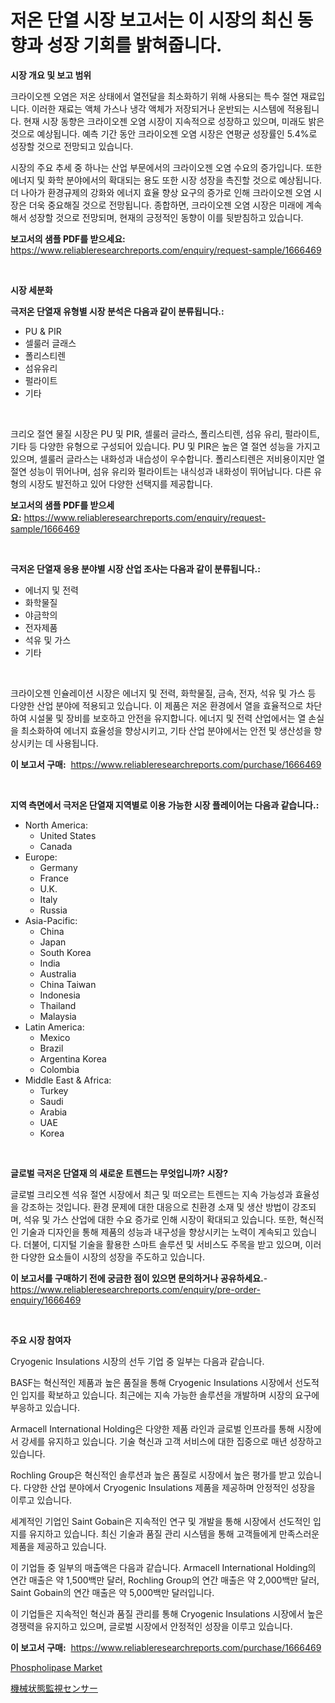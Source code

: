 <p><h1>저온 단열 시장 보고서는 이 시장의 최신 동향과 성장 기회를 밝혀줍니다.</h1></p><p><strong>시장 개요 및 보고 범위</strong></p>
<p><p>크라이오젠 오염은 저온 상태에서 열전달을 최소화하기 위해 사용되는 특수 절연 재료입니다. 이러한 재료는 액체 가스나 냉각 액체가 저장되거나 운반되는 시스템에 적용됩니다. 현재 시장 동향은 크라이오젠 오염 시장이 지속적으로 성장하고 있으며, 미래도 밝은 것으로 예상됩니다. 예측 기간 동안 크라이오젠 오염 시장은 연평균 성장률인 5.4%로 성장할 것으로 전망되고 있습니다. </p><p>시장의 주요 추세 중 하나는 산업 부문에서의 크라이오젠 오염 수요의 증가입니다. 또한 에너지 및 화학 분야에서의 확대되는 용도 또한 시장 성장을 촉진할 것으로 예상됩니다. 더 나아가 환경규제의 강화와 에너지 효율 향상 요구의 증가로 인해 크라이오젠 오염 시장은 더욱 중요해질 것으로 전망됩니다. 종합하면, 크라이오젠 오염 시장은 미래에 계속해서 성장할 것으로 전망되며, 현재의 긍정적인 동향이 이를 뒷받침하고 있습니다.</p></p>
<p><strong>보고서의 샘플 PDF를 받으세요:</strong> <a href="https://www.reliableresearchreports.com/enquiry/request-sample/1666469">https://www.reliableresearchreports.com/enquiry/request-sample/1666469</a></p>
<p>&nbsp;</p>
<p><strong>시장 세분화</strong></p>
<p><strong>극저온 단열재 유형별 시장 분석은 다음과 같이 분류됩니다.:</strong></p>
<p><ul><li>PU & PIR</li><li>셀룰러 글래스</li><li>폴리스티렌</li><li>섬유유리</li><li>펄라이트</li><li>기타</li></ul></p>
<p>&nbsp;</p>
<p><p>크리오 절연 물질 시장은 PU 및 PIR, 셀룰러 글라스, 폴리스티렌, 섬유 유리, 펄라이트, 기타 등 다양한 유형으로 구성되어 있습니다. PU 및 PIR은 높은 열 절연 성능을 가지고 있으며, 셀룰러 글라스는 내화성과 내습성이 우수합니다. 폴리스티렌은 저비용이지만 열 절연 성능이 뛰어나며, 섬유 유리와 펄라이트는 내식성과 내화성이 뛰어납니다. 다른 유형의 시장도 발전하고 있어 다양한 선택지를 제공합니다.</p></p>
<p><strong>보고서의 샘플 PDF를 받으세요:</strong>&nbsp;<a href="https://www.reliableresearchreports.com/enquiry/request-sample/1666469">https://www.reliableresearchreports.com/enquiry/request-sample/1666469</a></p>
<p>&nbsp;</p>
<p><strong> 극저온 단열재 응용 분야별 시장 산업 조사는 다음과 같이 분류됩니다.:</strong></p>
<p><ul><li>에너지 및 전력</li><li>화학물질</li><li>야금학의</li><li>전자제품</li><li>석유 및 가스</li><li>기타</li></ul></p>
<p>&nbsp;</p>
<p><p>크라이오젠 인슐레이션 시장은 에너지 및 전력, 화학물질, 금속, 전자, 석유 및 가스 등 다양한 산업 분야에 적용되고 있습니다. 이 제품은 저온 환경에서 열을 효율적으로 차단하여 시설물 및 장비를 보호하고 안전을 유지합니다. 에너지 및 전력 산업에서는 열 손실을 최소화하여 에너지 효율성을 향상시키고, 기타 산업 분야에서는 안전 및 생산성을 향상시키는 데 사용됩니다.</p></p>
<p><strong>이 보고서 구매:</strong>&nbsp; <a href="https://www.reliableresearchreports.com/purchase/1666469">https://www.reliableresearchreports.com/purchase/1666469</a></p>
<p>&nbsp;</p>
<p><strong>지역 측면에서 극저온 단열재 지역별로 이용 가능한 시장 플레이어는 다음과 같습니다.:</strong></p>
<p><ul>
    <li>
        North America:
        <ul>
            <li>United States</li>
            <li>Canada</li>
        </ul>
    </li>
    <li>
        Europe:
        <ul>
            <li>Germany</li>
            <li>France</li>
            <li>U.K.</li>
            <li>Italy</li>
            <li>Russia</li>
        </ul>
    </li>
    <li>
        Asia-Pacific:
        <ul>
            <li>China</li>
            <li>Japan</li>
            <li>South Korea</li>
            <li>India</li>
            <li>Australia</li>
            <li>China Taiwan</li>
            <li>Indonesia</li>
            <li>Thailand</li>
            <li>Malaysia</li>
        </ul>
    </li>
    <li>
        Latin America:
        <ul>
            <li>Mexico</li>
            <li>Brazil</li>
            <li>Argentina Korea</li>
            <li>Colombia</li>
        </ul>
    </li>
    <li>
        Middle East & Africa:
        <ul>
            <li>Turkey</li>
            <li>Saudi</li>
            <li>Arabia</li>
            <li>UAE</li>
            <li>Korea</li>
        </ul>
    </li>
    </ul></p>
<p>&nbsp;</p>
<p><strong>글로벌 극저온 단열재 의 새로운 트렌드는 무엇입니까? 시장?</strong></p>
<p><p>글로벌 크리오젠 석유 절연 시장에서 최근 및 떠오르는 트렌드는 지속 가능성과 효율성을 강조하는 것입니다. 환경 문제에 대한 대응으로 친환경 소재 및 생산 방법이 강조되며, 석유 및 가스 산업에 대한 수요 증가로 인해 시장이 확대되고 있습니다. 또한, 혁신적인 기술과 디자인을 통해 제품의 성능과 내구성을 향상시키는 노력이 계속되고 있습니다. 더불어, 디지털 기술을 활용한 스마트 솔루션 및 서비스도 주목을 받고 있으며, 이러한 다양한 요소들이 시장의 성장을 주도하고 있습니다.</p></p>
<p><strong>이 보고서를 구매하기 전에 궁금한 점이 있으면 문의하거나 공유하세요.</strong>- <a href="https://www.reliableresearchreports.com/enquiry/pre-order-enquiry/1666469">https://www.reliableresearchreports.com/enquiry/pre-order-enquiry/1666469</a></p>
<p>&nbsp;</p>
<p><strong>주요 시장 참여자</strong></p>
<p><p>Cryogenic Insulations 시장의 선두 기업 중 일부는 다음과 같습니다.</p><p>BASF는 혁신적인 제품과 높은 품질을 통해 Cryogenic Insulations 시장에서 선도적인 입지를 확보하고 있습니다. 최근에는 지속 가능한 솔루션을 개발하며 시장의 요구에 부응하고 있습니다.</p><p>Armacell International Holding은 다양한 제품 라인과 글로벌 인프라를 통해 시장에서 강세를 유지하고 있습니다. 기술 혁신과 고객 서비스에 대한 집중으로 매년 성장하고 있습니다.</p><p>Rochling Group은 혁신적인 솔루션과 높은 품질로 시장에서 높은 평가를 받고 있습니다. 다양한 산업 분야에서 Cryogenic Insulations 제품을 제공하며 안정적인 성장을 이루고 있습니다.</p><p>세계적인 기업인 Saint Gobain은 지속적인 연구 및 개발을 통해 시장에서 선도적인 입지를 유지하고 있습니다. 최신 기술과 품질 관리 시스템을 통해 고객들에게 만족스러운 제품을 제공하고 있습니다.</p><p>이 기업들 중 일부의 매출액은 다음과 같습니다. Armacell International Holding의 연간 매출은 약 1,500백만 달러, Rochling Group의 연간 매출은 약 2,000백만 달러, Saint Gobain의 연간 매출은 약 5,000백만 달러입니다.</p><p>이 기업들은 지속적인 혁신과 품질 관리를 통해 Cryogenic Insulations 시장에서 높은 경쟁력을 유지하고 있으며, 글로벌 시장에서 안정적인 성장을 이루고 있습니다.</p></p>
<p><strong>이 보고서 구매:</strong>&nbsp;&nbsp;<a href="https://www.reliableresearchreports.com/purchase/1666469">https://www.reliableresearchreports.com/purchase/1666469</a></p>
<p><p><a href="https://pretty-mail-caf.notion.site/Insights-into-Phospholipase-Market-Size-Analysing-Market-Share-Trends-and-Growth-from-2024-to-203-9a9c109a4ede4eb38460af2d0c44b4b0">Phospholipase Market</a></p><p><a href="https://github.com/SarahFahey88/Market-Research-Report-List-1/blob/main/401062015085.md">機械状態監視センサー</a></p></p>
